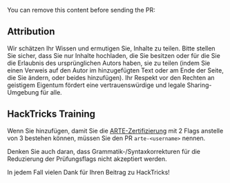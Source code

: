 You can remove this content before sending the PR:

## Attribution
Wir schätzen Ihr Wissen und ermutigen Sie, Inhalte zu teilen. Bitte stellen Sie sicher, dass Sie nur Inhalte hochladen, die Sie besitzen oder für die Sie die Erlaubnis des ursprünglichen Autors haben, sie zu teilen (indem Sie einen Verweis auf den Autor im hinzugefügten Text oder am Ende der Seite, die Sie ändern, oder beides hinzufügen). Ihr Respekt vor den Rechten an geistigem Eigentum fördert eine vertrauenswürdige und legale Sharing-Umgebung für alle.

## HackTricks Training
Wenn Sie hinzufügen, damit Sie die [ARTE-Zertifizierung](https://training.hacktricks.xyz/courses/arte) mit 2 Flags anstelle von 3 bestehen können, müssen Sie den PR `arte-<username>` nennen.

Denken Sie auch daran, dass Grammatik-/Syntaxkorrekturen für die Reduzierung der Prüfungsflags nicht akzeptiert werden.

In jedem Fall vielen Dank für Ihren Beitrag zu HackTricks!
